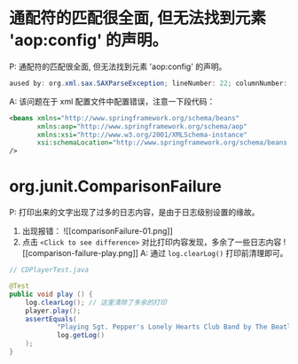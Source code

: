 # 通配符的匹配很全面, 但无法找到元素 'aop:config' 的声明。

P: 通配符的匹配很全面, 但无法找到元素 'aop:config' 的声明。
```java
aused by: org.xml.sax.SAXParseException; lineNumber: 22; columnNumber: 17; cvc-complex-type.2.4.c: 通配符的匹配很全面, 但无法找到元素 'aop:config' 的声明。
```

A: 该问题在于 xml 配置文件中配置错误，注意一下段代码：
```xml
<beans xmlns="http://www.springframework.org/schema/beans"
       xmlns:aop="http://www.springframework.org/schema/aop"
       xmlns:xsi="http://www.w3.org/2001/XMLSchema-instance"
       xsi:schemaLocation="http://www.springframework.org/schema/beans http://www.springframework.org/schema/beans/spring-beans.xsd http://www.springframework.org/schema/aop   http://www.springframework.org/schema/aop/spring-aop.xsd">
/>
```

# org.junit.ComparisonFailure

P: 打印出来的文字出现了过多的日志内容，是由于日志级别设置的缘故。
1. 出现报错：
![[comparisonFailure-01.png]]
2. 点击 `<Click to see difference>` 对比打印内容发现，多余了一些日志内容
![[comparison-failure-play.png]]
A: 通过 `log.clearLog()` 打印前清理即可。
```java
// CDPlayerTest.java

@Test  
public void play () { 
	log.clearLog(); // 这里清除了多余的打印
    player.play();  
    assertEquals(  
            "Playing Sgt. Pepper's Lonely Hearts Club Band by The Beatles\r\n",  
            log.getLog()  
    );  
}
```